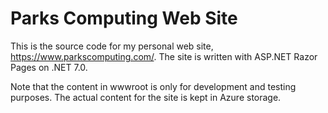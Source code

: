# Parks Computing Web Site

This is the source code for my personal web site, https://www.parkscomputing.com/. The site is written with ASP.NET Razor Pages on .NET 7.0.

Note that the content in wwwroot is only for development and testing purposes. The actual content for the site is kept in Azure storage.
